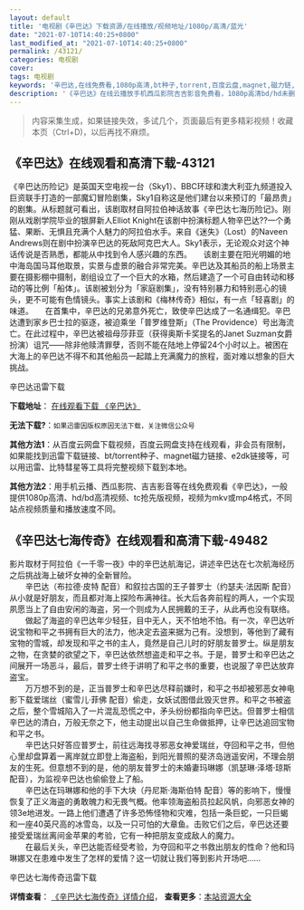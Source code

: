 ```yaml
---
layout: default
title: '电视剧《辛巴达》下载资源/在线播放/视频地址/1080p/高清/蓝光'
date: "2021-07-10T14:40:25+0800"
last_modified_at: "2021-07-10T14:40:25+0800"
permalink: /43121/
categories: 电视剧
cover:
tags: 电视剧
keywords: '辛巴达,在线免费看,1080p高清,bt种子,torrent,百度云盘,magnet,磁力链,迅雷下载资源'
description: '《辛巴达》在线云播放手机西瓜影院吉吉影音免费看，1080p高清bd/hd未删减完整版和tc抢先枪版，mkv/mp4格式，附带bt/torrent种子、magnet/磁力链、百度云盘、网盘资源迅雷下载链接'
---
```


>内容采集生成，如果链接失效，多试几个，页面最后有更多精彩视频！收藏本页（Ctrl+D)，以后再找不麻烦。


## 《辛巴达》在线观看和高清下载-43121

《辛巴达历险记》是英国天空电视一台（Sky1）、BBC环球和澳大利亚九频道投入巨资联手打造的一部魔幻冒险剧集，Sky1自称这是他们建台以来预订的「最昂贵」的剧集。从标题就可看出，该剧取材自阿拉伯神话故事《辛巴达七海历险记》。刚刚从戏剧学院毕业的银屏新人Elliot Knight在该剧中扮演标题人物辛巴达??一个勇猛、果断、无惧且充满个人魅力的阿拉伯水手。来自《迷失》（Lost）的Naveen Andrews则在剧中扮演辛巴达的死敌阿克巴大人。Sky1表示，无论观众对这个神话传说是否熟悉，都能从中找到令人感兴趣的东西。　　该剧主要在阳光明媚的地中海岛国马耳他取景，实景与虚景的融合非常完美。辛巴达及其船员的船上场景主要在摄影棚中摄制，剧组设立了一个巨大的水箱，然后建造了一个可自由转动和移动的等比例「船体」。该剧被划分为「家庭剧集」，没有特别暴力和特别恶心的镜头，更不可能有色情镜头。事实上该剧和《梅林传奇》相似，有一点「轻喜剧」的味道。　　在首集中，辛巴达的兄弟意外死亡，致使辛巴达成了一名通缉犯。辛巴达遭到家乡巴士拉的驱逐，被迫乘坐「普罗维登斯」（The Providence）号出海流亡。在此过程中，辛巴达被祖母莎菲亚（获得奥斯卡奖提名的Janet Suzman女爵扮演）诅咒&mdash;—除非他赎清罪孽，否则不能在陆地上停留24个小时以上。被困在大海上的辛巴达不得不和其他船员一起踏上充满魔力的旅程，面对难以想象的巨大挑战。


辛巴达迅雷下载

**下载地址**： [在线观看下载 《辛巴达》](https://www.993dy.com//vod-detail-id-8882.html) 


**无法下载?**：`如果迅雷因版权原因无法下载，关注微信公众号 `

**其他方法1**：从百度云网盘下载视频，百度云网盘支持在线观看，非会员有限制，如果能找到迅雷下载链接、bt/torrent种子、magnet磁力链接、e2dk链接等，可以用迅雷、比特彗星等工具将完整视频下载到本地。

**其他方法2**：用手机云播、西瓜影院、吉吉影音等在线免费观看《辛巴达》，一般提供1080p高清、hd/bd高清视频、tc抢先版视频，视频为mkv或mp4格式，不同站点视频质量和播放速度不同。


## 《辛巴达七海传奇》在线观看和高清下载-49482

影片取材于阿拉伯《一千零一夜》中的辛巴达航海记，讲述辛巴达在七次航海经历之后挑战海上破坏女神的全新冒险。<br />　　辛巴达（布拉德&middot;皮特 配音）和叙拉古国的王子普罗士（约瑟夫·法因斯 配音）从小就是好朋友，而且都对海上探险布满神往。长大后各奔前程的两人，一个实现夙愿当上了自由安闲的海盗，另一个则成为人民拥戴的王子，从此再也没有联络。<br />　　做起了海盗的辛巴达年少轻狂，目中无人，天不怕地不怕。有一次，辛巴达听说宝物和平之书拥有巨大的法力，他决定去盗来据为己有。没想到，等他到了藏有宝物的雪城，却发现和平之书的主人，竟然是自己儿时的好朋友普罗士。纵是朋友之物，在贪婪的欲望之下，辛巴达依然想盗走和平之书。于是，普罗士和辛巴达之间展开一场恶斗，最后，普罗士终于讲明了和平之书的重要，也说服了辛巴达放弃盗宝。<br />　　万万想不到的是，正当普罗士和辛巴达尽释前嫌时，和平之书却被邪恶女神电影下载爱瑞丝（蜜雪儿·菲佛 配音）偷走，女妖试图借此毁灭世界。和平之书被盗之后，整个雪城陷入了一片混乱恐慌之中，矛头纷纷都指向辛巴达。但普罗士相信辛巴达的清白，万般无奈之下，他主动提出以自己生命做抵押，让辛巴达追回宝物和平之书。<br />　　辛巴达只好答应普罗士，前往远海找寻邪恶女神爱瑞丝，夺回和平之书，但他心里却盘算着一离岸就立即登上海盗船，到阳光普照的斐济岛逍遥安闲，不理会朋友的生死。但意想不到的是，他的朋友普罗士的未婚妻玛琳娜（凯瑟琳&middot;泽塔·琼斯 配音），为监视辛巴达也偷偷登上了船。<br />　　辛巴达在玛琳娜和他的手下大块（丹尼斯·海斯伯特 配音）等的影响下，慢慢恢复了正义海盗的勇敢魄力和无畏气概。他率领海盗船员拉起风帆，向邪恶女神的领3e地进发。一路上他们遭遇了许多恐怖怪物和灾难，包括一条巨蛇，一只巨蝎和一座40英尺高的冰雪岛，以及一只可怕的大章鱼。击败它们之后，辛巴达还要接受爱瑞丝离间金苹果的考验，它有一种把朋友变成敌人的魔力。<br />　　在最后关头，辛巴达能否经受考验，为夺回和平之书救出朋友的性命？他和玛琳娜又在患难中发生了怎样的爱情？这一切就让我们等到影片开场吧……


辛巴达七海传奇迅雷下载

**详情查看**： [《辛巴达七海传奇》详情介绍](/movie/49482/)， **查看更多**：[本站资源大全](/movie/t/all/)

